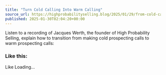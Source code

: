 ```yaml
---
title: "Turn Cold Calling Into Warm Calling"
source_url: https://highprobabilityselling.blog/2025/01/29/from-cold-calling-to-warm-calling
published: 2025-01-30T02:04:20+00:00
---
```

Listen to a recording of Jacques Werth, the founder of High Probability Selling, explain how to transition from making cold prospecting calls to warm prospecting calls:




### Like this:

Like Loading...
